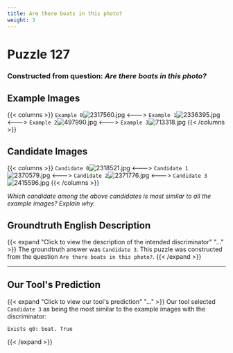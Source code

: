 ```yaml
---
title: Are there boats in this photo?
weight: 3
---
```


# Puzzle 127
### Constructed from question: _Are there boats in this photo?_


## Example Images
{{< columns >}}
`Example 0`![2317560.jpg](/gqa_images/2317560.jpg)
<--->
`Example 1`![2336395.jpg](/gqa_images/2336395.jpg)
<--->
`Example 2`![497990.jpg](/gqa_images/497990.jpg)
<--->
`Example 3`![713318.jpg](/gqa_images/713318.jpg)
{{< /columns >}}

## Candidate Images
{{< columns >}}
`Candidate 0`![2318521.jpg](/gqa_images/2318521.jpg)
<--->
`Candidate 1`![2370579.jpg](/gqa_images/2370579.jpg)
<--->
`Candidate 2`![2371776.jpg](/gqa_images/2371776.jpg)
<--->
`Candidate 3`![2415596.jpg](/gqa_images/2415596.jpg)
{{< /columns >}}

*Which candidate among the above candidates is most similar to all the example images? Explain why.*

## Groundtruth English Description

{{< expand "Click to view the description of the intended discriminator" "..." >}}
The groundtruth answer was `Candidate 3`. This puzzle was constructed from the question `Are there boats in this photo?`.
{{< /expand >}}

---

## Our Tool's Prediction

{{< expand "Click to view our tool's prediction" "..." >}}
Our tool selected `Candidate 3` as being the most similar to the example images with the discriminator:
```plaintext
Exists q0: boat. True
```
{{< /expand >}}
